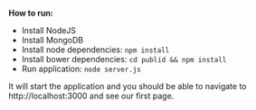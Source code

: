 **How to run:**
* Install NodeJS
* Install MongoDB
* Install node dependencies: ```npm install```
* Install bower dependencies: ```cd publid && npm install```
* Run application: ```node server.js```

It will start the application and you should be able to navigate to http://localhost:3000 and see our first page.